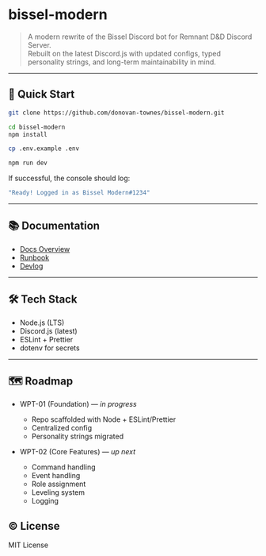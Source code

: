 
# bissel-modern

> A modern rewrite of the Bissel Discord bot for Remnant D&D Discord Server.  
> Rebuilt on the latest Discord.js with updated configs, typed personality strings, and long-term maintainability in mind.

---

## 🚀 Quick Start

```bash
git clone https://github.com/donovan-townes/bissel-modern.git

cd bissel-modern
npm install

cp .env.example .env

npm run dev
```

If successful, the console should log:

```bash
"Ready! Logged in as Bissel Modern#1234"
```

---

## 📚 Documentation

* [Docs Overview](./docs/README.md)
* [Runbook](./docs/RUNBOOK.md)
* [Devlog](./docs/DEVLOG.md)

---

## 🛠️ Tech Stack

* Node.js (LTS)
* Discord.js (latest)
* ESLint + Prettier
* dotenv for secrets

---

## 🗺️ Roadmap

* WPT-01 (Foundation) — *in progress*
  * Repo scaffolded with Node + ESLint/Prettier
  * Centralized config
  * Personality strings migrated

* WPT-02 (Core Features) — *up next*
  * Command handling
  * Event handling
  * Role assignment
  * Leveling system
  * Logging

## ©️ License

MIT License
